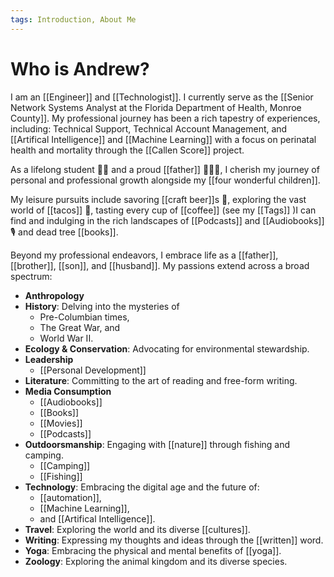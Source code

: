```yaml
---
tags: Introduction, About Me
---
```

# Who is Andrew?

I am an [[Engineer]] and [[Technologist]]. I currently serve as the [[Senior Network Systems Analyst at the Florida Department of Health, Monroe County]]. My professional journey has been a rich tapestry of experiences, including: Technical Support, Technical Account Management, and [[Artifical Intelligence]] and [[Machine Learning]] with a focus on perinatal health and mortality through the [[Callen Score]] project.  

As a lifelong student 👨‍🎓 and a proud [[father]] 👨‍👧‍👧, I cherish my journey of personal and professional growth alongside my [[four wonderful children]]. 

My leisure pursuits include savoring [[craft beer]]s 🍺, exploring the vast world of [[tacos]] 🌮, tasting every cup of [[coffee]] (see my [[Tags]] )I can find and indulging in the rich landscapes of [[Podcasts]] and [[Audiobooks]] 🎙️ and dead tree [[books]].

Beyond my professional endeavors, I embrace life as a [[father]], [[brother]], [[son]], and [[husband]]. My passions extend across a broad spectrum:

- **Anthropology**
- **History**: Delving into the mysteries of 
  - Pre-Columbian times, 
  - The Great War, and 
  - World War II.
- **Ecology & Conservation**: Advocating for environmental stewardship.
- **Leadership**
  - [[Personal Development]]
- **Literature**: Committing to the art of reading and free-form writing.
- **Media Consumption**
  - [[Audiobooks]]
  - [[Books]]
  - [[Movies]]
  - [[Podcasts]]
- **Outdoorsmanship**: Engaging with [[nature]] through fishing and camping.
  - [[Camping]]
  - [[Fishing]]
- **Technology**: Embracing the digital age and the future of: 
  - [[automation]], 
  - [[Machine Learning]], 
  - and [[Artifical Intelligence]].
- **Travel**: Exploring the world and its diverse [[cultures]].
- **Writing**: Expressing my thoughts and ideas through the [[written]] word.
- **Yoga**: Embracing the physical and mental benefits of [[yoga]].
- **Zoology**: Exploring the animal kingdom and its diverse species.